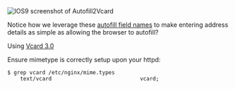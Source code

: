 <img src=http://s.natalian.org/2015-09-28/autofill2vcard.png alt="IOS9 screenshot of Autofill2Vcard">

Notice how we leverage these [autofill field
names](https://html.spec.whatwg.org/multipage/forms.html#autofill) to make
entering address details as simple as allowing the browser to autofill?

Using [Vcard 3.0](https://en.wikipedia.org/wiki/VCard)

Ensure mimetype is correctly setup upon your httpd:

	$ grep vcard /etc/nginx/mime.types
		text/vcard                            vcard;
